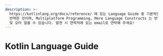 ```yaml
---
description: >-
  https://kotlinlang.org/docs/reference/ 에 있는 Language Guide 중 기본적인 문법 부분을 한국어로
  번역한 것이며, Multiplatform Programming, More Language Constructs 는 번역하지 않았습니다. 오역
  및 오타 많을 수 있습니다. 발견 시 연락처에 있는 email로 연락해 주세요!
---
```


# Kotlin Language Guide





